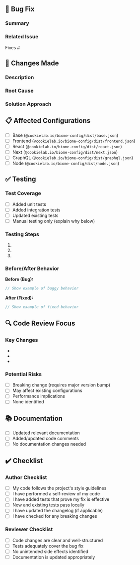 <!--
This template is for merge requests that fix bugs.
Please fill out all sections to help reviewers understand your changes.
-->

## 🐛 Bug Fix

### Summary

<!-- Provide a brief description of the bug being fixed -->

### Related Issue

<!-- Link to the issue this MR fixes -->

Fixes #<!-- issue number -->

## 📝 Changes Made

### Description

<!-- Describe the changes you've made to fix the bug -->

### Root Cause

<!-- Explain what was causing the bug -->

### Solution Approach

<!-- Explain your approach to fixing the bug -->

## 📋 Affected Configurations

<!-- Check all configurations affected by this fix -->

- [ ] Base (`@cookielab.io/biome-config/dist/base.json`)
- [ ] Frontend (`@cookielab.io/biome-config/dist/frontend.json`)
- [ ] React (`@cookielab.io/biome-config/dist/react.json`)
- [ ] Next (`@cookielab.io/biome-config/dist/next.json`)
- [ ] GraphQL (`@cookielab.io/biome-config/dist/graphql.json`)
- [ ] Node (`@cookielab.io/biome-config/dist/node.json`)

## ✅ Testing

### Test Coverage

<!-- Describe the tests you've added or modified -->

- [ ] Added unit tests
- [ ] Added integration tests
- [ ] Updated existing tests
- [ ] Manual testing only (explain why below)

### Testing Steps

<!-- Steps to verify the fix works -->

1. <!-- First step -->
2. <!-- Second step -->
3. <!-- etc. -->

### Before/After Behavior

**Before (Bug):**

```typescript
// Show example of buggy behavior
```

**After (Fixed):**

```typescript
// Show example of fixed behavior
```

## 🔍 Code Review Focus

<!-- Help reviewers by pointing out areas that need special attention -->

### Key Changes

<!-- List the most important files/changes to review -->

-
-
-

### Potential Risks

<!-- Identify any risks or areas of concern -->

- [ ] Breaking change (requires major version bump)
- [ ] May affect existing configurations
- [ ] Performance implications
- [ ] None identified

## 📚 Documentation

- [ ] Updated relevant documentation
- [ ] Added/updated code comments
- [ ] No documentation changes needed

## ✔️ Checklist

### Author Checklist

- [ ] My code follows the project's style guidelines
- [ ] I have performed a self-review of my code
- [ ] I have added tests that prove my fix is effective
- [ ] New and existing tests pass locally
- [ ] I have updated the changelog (if applicable)
- [ ] I have checked for any breaking changes

### Reviewer Checklist

- [ ] Code changes are clear and well-structured
- [ ] Tests adequately cover the bug fix
- [ ] No unintended side effects identified
- [ ] Documentation is updated appropriately
